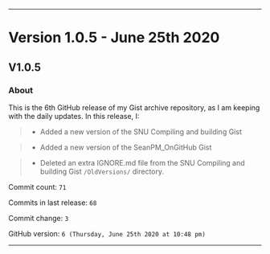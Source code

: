
***

# Version 1.0.5 - June 25th 2020

## V1.0.5

### About

This is the 6th GitHub release of my Gist archive repository, as I am keeping with the daily updates. In this release, I:

> * Added a new version of the SNU Compiling and building Gist

> * Added a new version of the SeanPM_OnGitHub Gist

> * Deleted an extra IGNORE.md file from the SNU Compiling and building Gist `/OldVersions/` directory.

Commit count: `71`

Commits in last release: `68`

Commit change: `3`

GitHub version: `6 (Thursday, June 25th 2020 at 10:48 pm)`

***
